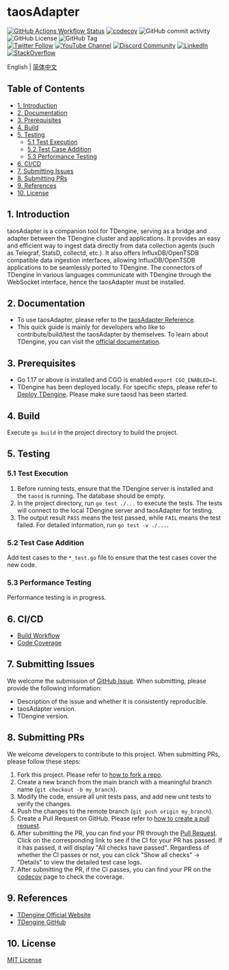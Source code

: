 <!-- omit in toc -->
# taosAdapter

<!-- omit in toc -->
[![GitHub Actions Workflow Status](https://img.shields.io/github/actions/workflow/status/taosdata/taosadapter/build.yml)](https://github.com/taosdata/taosadapter/actions/workflows/build.yml)
[![codecov](https://codecov.io/gh/taosdata/taosadapter/graph/badge.svg?token=WCN19U180U)](https://codecov.io/gh/taosdata/taosadapter)
![GitHub commit activity](https://img.shields.io/github/commit-activity/m/taosdata/taosadapter)
![GitHub License](https://img.shields.io/github/license/taosdata/taosadapter)
![GitHub Tag](https://img.shields.io/github/v/tag/taosdata/taosadapter?label=latest)
<br />
[![Twitter Follow](https://img.shields.io/twitter/follow/tdenginedb?label=TDengine&style=social)](https://twitter.com/tdenginedb)
[![YouTube Channel](https://img.shields.io/badge/Subscribe_@tdengine--white?logo=youtube&style=social)](https://www.youtube.com/@tdengine)
[![Discord Community](https://img.shields.io/badge/Join_Discord--white?logo=discord&style=social)](https://discord.com/invite/VZdSuUg4pS)
[![LinkedIn](https://img.shields.io/badge/Follow_LinkedIn--white?logo=linkedin&style=social)](https://www.linkedin.com/company/tdengine)
[![StackOverflow](https://img.shields.io/badge/Ask_StackOverflow--white?logo=stackoverflow&style=social&logoColor=orange)](https://stackoverflow.com/questions/tagged/tdengine)

English | [简体中文](./README-CN.md)

<!-- omit in toc -->

## Table of Contents

<!-- omit in toc -->

- [1. Introduction](#1-introduction)
- [2. Documentation](#2-documentation)
- [3. Prerequisites](#3-prerequisites)
- [4. Build](#4-build)
- [5. Testing](#5-testing)
    - [5.1 Test Execution](#51-test-execution)
    - [5.2 Test Case Addition](#52-test-case-addition)
    - [5.3 Performance Testing](#53-performance-testing)
- [6. CI/CD](#6-cicd)
- [7. Submitting Issues](#7-submitting-issues)
- [8. Submitting PRs](#8-submitting-prs)
- [9. References](#9-references)
- [10. License](#10-license)

## 1. Introduction

taosAdapter is a companion tool for TDengine, serving as a bridge and adapter between the TDengine cluster and
applications. It provides an easy and efficient way to ingest data directly from data collection agents (such as
Telegraf, StatsD, collectd, etc.). It also offers InfluxDB/OpenTSDB compatible data ingestion interfaces, allowing
InfluxDB/OpenTSDB applications to be seamlessly ported to TDengine. The connectors of TDengine in various languages
communicate with TDengine through the WebSocket interface, hence the taosAdapter must be installed.

## 2. Documentation

- To use taosAdapter, please refer to
  the [taosAdapter Reference](https://docs.tdengine.com/tdengine-reference/components/taosadapter/).
- This quick guide is mainly for developers who like to contribute/build/test the taosAdapter by themselves. To learn
  about TDengine, you can visit the [official documentation](https://docs.tdengine.com).

## 3. Prerequisites

- Go 1.17 or above is installed and CGO is enabled `export CGO_ENABLED=1`.
- TDengine has been deployed locally. For specific steps, please refer
  to [Deploy TDengine](https://docs.tdengine.com/get-started/deploy-from-package/). Please make sure taosd has been
  started.

## 4. Build

Execute `go build` in the project directory to build the project.

## 5. Testing

### 5.1 Test Execution

1. Before running tests, ensure that the TDengine server is installed and the `taosd` is running.
   The database should be empty.
2. In the project directory, run `go test ./...` to execute the tests. The tests will connect to the local TDengine
   server and taosAdapter for testing.
3. The output result `PASS` means the test passed, while `FAIL` means the test failed. For detailed information, run
   `go test -v ./...`.

### 5.2 Test Case Addition

Add test cases to the `*_test.go` file to ensure that the test cases cover the new code.

### 5.3 Performance Testing

Performance testing is in progress.

## 6. CI/CD

- [Build Workflow](https://github.com/taosdata/taosadapter/actions/workflows/build.yml)
- [Code Coverage](https://app.codecov.io/gh/taosdata/taosadapter)

## 7. Submitting Issues

We welcome the submission of [GitHub Issue](https://github.com/taosdata/taosadapter/issues/new?template=Blank+issue).
When
submitting, please provide the following information:

- Description of the issue and whether it is consistently reproducible.
- taosAdapter version.
- TDengine version.

## 8. Submitting PRs

We welcome developers to contribute to this project. When submitting PRs, please follow these steps:

1. Fork this project. Please refer
   to [how to fork a repo](https://docs.github.com/en/get-started/quickstart/fork-a-repo).
2. Create a new branch from the main branch with a meaningful branch name (`git checkout -b my_branch`).
3. Modify the code, ensure all unit tests pass, and add new unit tests to verify the changes.
4. Push the changes to the remote branch (`git push origin my_branch`).
5. Create a Pull Request on GitHub. Please refer
   to [how to create a pull request](https://docs.github.com/en/pull-requests/collaborating-with-pull-requests/proposing-changes-to-your-work-with-pull-requests/creating-a-pull-request).
6. After submitting the PR, you can find your PR through
   the [Pull Request](https://github.com/taosdata/taosadapter/pulls). Click on the corresponding link to see if the CI
   for
   your PR has passed. If it has passed, it will display "All checks have passed". Regardless of whether the CI passes
   or not, you can click "Show all checks" -> "Details" to view the detailed test case logs.
7. After submitting the PR, if the CI passes, you can find your PR on
   the [codecov](https://app.codecov.io/gh/taosdata/taosadapter/pulls) page to check the coverage.

## 9. References

- [TDengine Official Website](https://tdengine.com/)
- [TDengine GitHub](https://github.com/taosdata/TDengine)

## 10. License

[MIT License](./LICENSE)